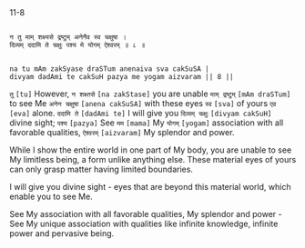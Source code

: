 ## <a name='_8_1'></a>
11-8


```shloka-sa

न तु माम् शक्ष्यसे द्रष्टुम् अनेनैव स्व चक्षुषा ।
दिव्यम् ददामि ते चक्षुः पश्य मे योगम् ऐश्वरम् ॥ ८ ॥

```
```shloka-sa-hk

na tu mAm zakSyase draSTum anenaiva sva cakSuSA |
divyam dadAmi te cakSuH pazya me yogam aizvaram || 8 ||

```
`तु` `[tu]` However, `न शक्ष्तसे` `[na zakStase]` you are unable `माम् द्रष्टुम्` `[mAm draSTum]` to see Me `अनेन चक्षुषा` `[anena cakSuSA]` with these eyes `स्व` `[sva]` of yours `एव` `[eva]` alone. `ददामि ते` `[dadAmi te]` I will give you `दिव्यम् चक्षुः` `[divyam cakSuH]` divine sight; `पश्य` `[pazya]` See `मम` `[mama]` My `योगम्` `[yogam]` association with all favorable qualities, `ऐश्वरम्` `[aizvaram]` My splendor and power.

While I show the entire world in one part of My body, you are unable to see My limitless being, a form unlike anything else. These material eyes of yours can only grasp matter having limited boundaries. 

I will give you divine sight - eyes that are beyond this material world, which enable you to see Me. 

See My association with all favorable qualities, My splendor and power - See My unique association with qualities like infinite knowledge, infinite power and pervasive being.


